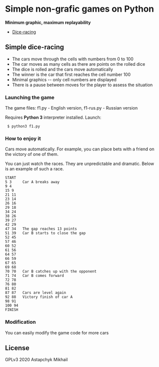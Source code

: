 # Simple non-grafic games on Python

**Minimum graphic, maximum replayability**


* [Dice-racing](#Simple-dice-racing)


## Simple dice-racing

* The cars move through the cells with numbers from 0 to 100
* The car moves as many cells as there are points on the rolled dice
* The dice is rolled and the cars move automatically
* The winner is the car that first reaches the cell number 100
* Minimal graphics -- only cell numbers are displayed
* There is a pause between moves for the player to assess the situation


### Launching the game

The game files: f1.py - English version, f1-rus.py - Russian version

Requires **Python 3** interpreter installed. Launch:

     $ python3 f1.py


### How to enjoy it

Cars move automatically. For example, you can place bets with a friend on the victory of one of them.

You can just watch the races. They are unpredictable and dramatic. Below is an example of such a race.


```
START
5 3     Car A breaks away
9 4
15 9
21 11
23 14
26 16
29 18
34 24
38 26
39 27
42 29
47 34   The gap reaches 13 points
51 39   Car B starts to close the gap
52 45
57 46
60 52
61 56
64 57
66 59
67 65
69 68
70 70   Car B catches up with the opponent
71 74   Car B comes forward
72 78
76 80
81 82
87 87   Cars are level again
92 88   Victory finish of car A
98 91
100 94
FINISH
```

### Modification

You can easily modify the game code for more cars


## License

GPLv3 2020 Astapchyk Mikhail
